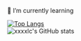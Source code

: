 <!--
**xxxxlc/xxxxlc** is a ✨ _special_ ✨ repository because its `README.md` (this file) appears on your GitHub profile.

Here are some ideas to get you started:

- 🔭 I’m currently working on ...
- 🌱 I’m currently learning ...
- 👯 I’m looking to collaborate on ...
- 🤔 I’m looking for help with ...
- 💬 Ask me about ...
- 📫 How to reach me: ...
- 😄 Pronouns: ...
- ⚡ Fun fact: ...
-->
🌱 I’m currently learning 

[![Top Langs](https://github-readme-stats.vercel.app/api/top-langs/?username=xxxxlc&layout=compact)](https://github.com/xxxxlc/github-readme-stats) 
\
![xxxxlc's GitHub stats](https://github-readme-stats.vercel.app/api?username=xxxxlc&show_icons=true&theme=graywhite)

